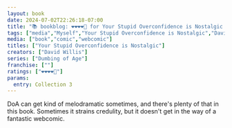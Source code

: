 ```yaml
---
layout: book
date: 2024-07-02T22:26:18-07:00
title: "📚 bookblog: ❤️❤️❤️❤️🖤 for Your Stupid Overconfidence is Nostalgic (A Third Dumbing of Age Collection), by David Willis"
tags: ["media","Myself","Your Stupid Overconfidence is Nostalgic","David Willis","Dumbing of Age","webcomics"]
media: ["book","comic","webcomic"]
titles: ["Your Stupid Overconfidence is Nostalgic"]
creators: ["David Willis"]
series: ["Dumbing of Age"]
franchise: [""]
ratings: ["❤️❤️❤️❤️🖤"]
params:
  entry: Collection 3
---
```


DoA can get kind of melodramatic sometimes, and there's plenty of that in this book. Sometimes it strains credulity, but it doesn't get in the way of a fantastic webcomic.
